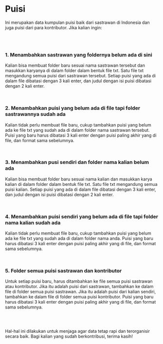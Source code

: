 <h1>Puisi</h1>

<p>Ini merupakan data kumpulan puisi baik dari sastrawan di Indonesia dan juga puisi dari para kontributor. Jika kalian ingin:</p>
<br>
<br>
<h3>1. Menambahkan sastrawan yang foldernya belum ada di sini</h3>
<p>Kalian bisa membuat folder baru sesuai nama sastrawan tersebut dan masukkan karyanya di dalam folder dalam bentuk file txt. Satu file txt mengandung semua puisi dari sastrawan tersebut. Setiap puisi yang ada di dalam file dibatasi dengan 3 kali enter, dan judul dengan isi puisi dibatasi dengan 2 kali enter.</p>
<br>
<h3>2. Menambahkan puisi yang belum ada di file tapi folder sastrawannya sudah ada</h3>
<p>Kalian tidak perlu membuat file baru, cukup tambahkan puisi yang belum ada ke file txt yang sudah ada di dalam folder nama sastrawan tersebut. Puisi yang baru harus dibatasi 3 kali enter dengan puisi paling akhir yang di file, dan format sama sebelumnya.</p>
<br>
<h3>3. Menambahkan pusi sendiri dan folder nama kalian belum ada</h3>
<p>Kalian bisa membuat folder baru sesuai nama kalian dan masukkan karya kalian di dalam folder dalam bentuk file txt. Satu file txt mengandung semua puisi kalian. Setiap puisi yang ada di dalam file dibatasi dengan 3 kali enter, dan judul dengan isi puisi dibatasi dengan 2 kali enter.</p>
<br>
<h3>4. Menambahkan puisi sendiri yang belum ada di file tapi folder nama kalian sudah ada</h3>
<p>Kalian tidak perlu membuat file baru, cukup tambahkan puisi yang belum ada ke file txt yang sudah ada di dalam folder nama anda. Puisi yang baru harus dibatasi 3 kali enter dengan puisi paling akhir yang di file, dan format sama sebelumnya.</p>
<br>
<h3>5. Folder semua puisi sastrawan dan kontributor</h3>
<p>Untuk setiap puisi baru, harus ditambahkan ke file semua puisi sastrawan atau kontributor. Jika itu adalah puisi dari sastrawan, tambahkan ke dalam file di folder semua puisi sastrawan. Jika itu adalah puisi dari kalian sendiri, tambahkan ke dalam file di folder semua puisi kontributor. Puisi yang baru harus dibatasi 3 kali enter dengan puisi paling akhir yang di file, dan format sama sebelumnya.</p>
<br>
<br>
<p>Hal-hal ini dilakukan untuk menjaga agar data tetap rapi dan terorganisir secara baik. Bagi kalian yang sudah berkontribusi, terima kasih!</p>